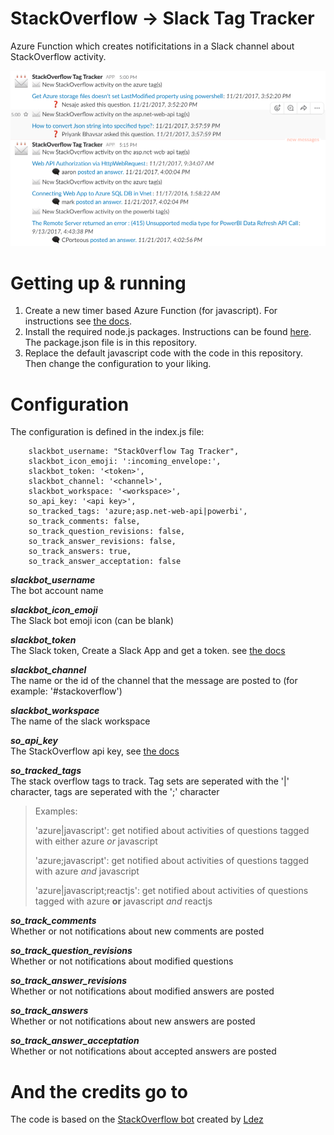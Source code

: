 # StackOverflow -> Slack Tag Tracker
Azure Function which creates notificitations in a Slack channel about StackOverflow activity.

![Overview](media/slack.PNG?raw=true )

# Getting up & running

1. Create a new timer based Azure Function (for javascript). For instructions see [the docs](https://docs.microsoft.com/en-us/azure/azure-functions/functions-create-first-azure-function).
2. Install the required node.js packages. Instructions can be found [here](https://docs.microsoft.com/en-us/azure/azure-functions/functions-reference-node#node-version-and-package-management). The package.json file is in this repository.
3. Replace the default javascript code with the code in this repository. Then change the configuration to your liking.

# Configuration

The configuration is defined in the index.js file:

        slackbot_username: "StackOverflow Tag Tracker",
        slackbot_icon_emoji: ':incoming_envelope:',
        slackbot_token: '<token>',
        slackbot_channel: '<channel>',
        slackbot_workspace: '<workspace>',
        so_api_key: '<api key>',
        so_tracked_tags: 'azure;asp.net-web-api|powerbi',
        so_track_comments: false,
        so_track_question_revisions: false,
        so_track_answer_revisions: false, 
        so_track_answers: true, 
        so_track_answer_acceptation: false
        
***slackbot_username***       
  The bot account name

***slackbot_icon_emoji***       
  The Slack bot emoji icon (can be blank)

***slackbot_token***       
  The Slack token, Create a Slack App and get a token. see [the docs](https://api.slack.com/slack-apps) 

***slackbot_channel***       
  The name or the id of the channel that the message are posted to (for example: '#stackoverflow')

***slackbot_workspace***       
  The name of the slack workspace

***so_api_key***       
  The StackOverflow api key, see [the docs](https://stackapps.com/apps/oauth/register)

***so_tracked_tags***       
  The stack overflow tags to track. Tag sets are seperated with the '|' character, tags are seperated with the ';' character
  
  > Examples:
  >
  > 'azure|javascript': get notified about activities of questions tagged with either azure *or* javascript
  >
  > 'azure;javascript': get notified about activities of questions tagged with azure *and* javascript
  >
  > 'azure|javascript;reactjs': get notified about activities of questions tagged with azure **or** javascript *and* reactjs
  
***so_track_comments***       
  Whether or not notifications about new comments are posted

***so_track_question_revisions***       
  Whether or not notifications about modified questions

***so_track_answer_revisions***       
  Whether or not notifications about modified answers are posted

***so_track_answers***       
  Whether or not notifications about new answers are posted

***so_track_answer_acceptation***       
  Whether or not notifications about accepted answers are posted

# And the credits go to

The code is based on the [StackOverflow bot](https://github.com/ldez/stackoverflow-slack-bot) created by [Ldez](https://github.com/ldez)
